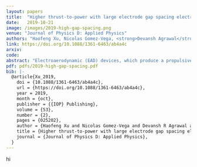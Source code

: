 ```yaml
---
layout: papers
title:  "Higher thrust-to-power with large electrode gap spacing electroaerodynamic devices for aircraft propulsion"
date:   2019-10-21
image: /images/2019-high-gap-spacing.png
venue: "Journal of Physics D: Applied Physics"
authors: "Haofeng Xu, Nicolas Gomez-Vega, <strong>Devansh Agrawal</strong> and Steven R H Barrett"
link: https://doi.org/10.1088/1361-6463/ab4a4c
arxiv: 
code: 
abstract: "Electroaerodynamic (EAD) devices, which produce a propulsive force in air by electrostatic acceleration, have been demonstrated as a method of propulsion for airplanes. However, achieving sufficient thrust-to-power is a significant challenge in developing EAD aircraft which are practical. Theory predicts that devices with larger inter-electrode gap spacing will enable higher thrust-to-power, but most experimental work has been limited to gap spacings of less than 80 mm. Those studies which have investigated spacings of greater than 100 mm have found results deviating from theory, with lower thrust-to-power than predicted. We performed experiments between 50 and 300 mm gap spacing and conclude that three effects explain the discrepancy: ‘leakage current’ from the electrodes to the surroundings, which does not produce thrust but increases measured electrical power; reverse corona emission from the collecting electrode, which reduces thrust and increases power; and the electric potential of the thruster relative to its surroundings, which affects both leakage current and reverse corona emission. Our results show that if these effects are accounted for, the existing EAD theory is correct without modification beyond its previous range of validity and is applicable to wire-to-cylinder EAD devices up to at least 300 mm gap spacing. We support our experimental results with two-dimensional numerical simulations, which show that the experimental current and thrust, including effects of leakage current, can be reproduced by computation with 12% error—an important step towards numerical design and optimization. By experimentally replicating equilibrium in-flight conditions, we measure thrust-to-power in the laboratory of up to 15 N kW−1 for large gap spacing thrusters at practically useful thrust levels. This is two to three times higher than current implementations with smaller gap spacings, suggesting that large gap spacing thrusters will be suitable for future EAD-propelled flight applications at thrust-to-power competitive with or exceeding conventional propulsion."
pdf: pdfs/2019-high-gap-spacing.pdf
bib: |-
  @article{Xu_2019,
  	doi = {10.1088/1361-6463/ab4a4c},
  	url = {https://doi.org/10.1088/1361-6463/ab4a4c},
  	year = 2019,
  	month = {oct},
  	publisher = {{IOP} Publishing},
  	volume = {53},
  	number = {2},
  	pages = {025202},
  	author = {Haofeng Xu and Nicolas Gomez-Vega and Devansh R Agrawal and Steven R H Barrett},
  	title = {Higher thrust-to-power with large electrode gap spacing electroaerodynamic devices for aircraft propulsion},
  	journal = {Journal of Physics D: Applied Physics},
  }
---
```


hi